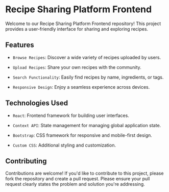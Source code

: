# Recipe Sharing Platform Frontend

Welcome to our Recipe Sharing Platform Frontend repository! This project provides a user-friendly interface for sharing and exploring recipes.

## Features

- `Browse Recipes`: Discover a wide variety of recipes uploaded by users.

- `Upload Recipes`: Share your own recipes with the community.

- `Search Functionality`: Easily find recipes by name, ingredients, or tags.

- `Responsive Design`: Enjoy a seamless experience across devices.

## Technologies Used

- `React`: Frontend framework for building user interfaces.

- `Context API`: State management for managing global application state.

- `Bootstrap`: CSS framework for responsive and mobile-first design.

- `Custom CSS`: Additional styling and customization.

## Contributing

Contributions are welcome! If you'd like to contribute to this project, please fork the repository and create a pull request. Please ensure your pull request clearly states the problem and solution you're addressing.
